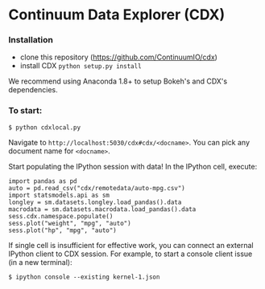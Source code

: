 Continuum Data Explorer (CDX)
=============================

### Installation

- clone this repository (https://github.com/ContinuumIO/cdx)
- install CDX `python setup.py install`

We recommend using Anaconda 1.8+ to setup Bokeh's and CDX's dependencies.

### To start:

```
$ python cdxlocal.py
```

Navigate to `http://localhost:5030/cdx#cdx/<docname>`. You can pick any document name
for `<docname>`.

Start populating the IPython session with data! In the IPython cell, execute:

```
import pandas as pd
auto = pd.read_csv("cdx/remotedata/auto-mpg.csv")
import statsmodels.api as sm
longley = sm.datasets.longley.load_pandas().data
macrodata = sm.datasets.macrodata.load_pandas().data
sess.cdx.namespace.populate()
sess.plot("weight", "mpg", "auto")
sess.plot("hp", "mpg", "auto")
```

If single cell is insufficient for effective work, you can connect an external IPython
client to CDX session. For example, to start a console client issue (in a new terminal):

```
$ ipython console --existing kernel-1.json
```
